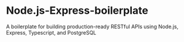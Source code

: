 # Node.js-Express-boilerplate
A boilerplate for building production-ready RESTful APIs using Node.js, Express, Typescript, and PostgreSQL
